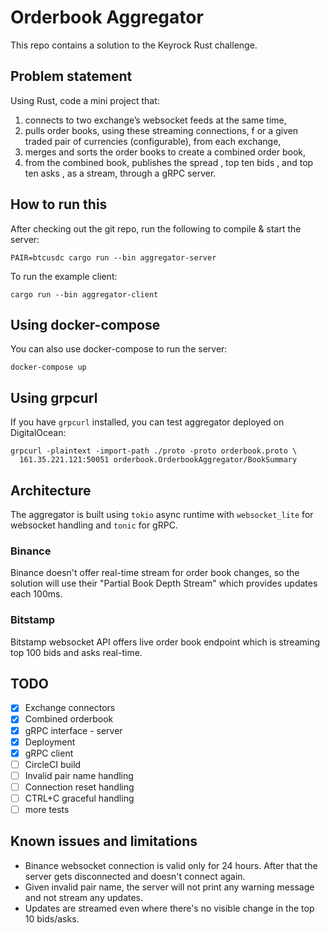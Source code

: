 # Orderbook Aggregator

This repo contains a solution to the Keyrock Rust challenge.

## Problem statement

Using Rust, code a mini project that:
1. connects to two exchange’s websocket feeds at the same time,
2. pulls order books, using these streaming connections, f or a given traded pair of currencies (configurable), from each exchange,
3. merges and sorts the order books to create a combined order book,
4. from the combined book, publishes the spread , top ten bids , and top ten asks , as a stream, through a gRPC server.

## How to run this

After checking out the git repo, run the following to compile & 
start the server:

```
PAIR=btcusdc cargo run --bin aggregator-server
```

To run the example client:

```
cargo run --bin aggregator-client
```

## Using docker-compose

You can also use docker-compose to run the server:

```
docker-compose up
```


## Using grpcurl

If you have `grpcurl` installed, you can test aggregator deployed on
DigitalOcean:

```
grpcurl -plaintext -import-path ./proto -proto orderbook.proto \ 
  161.35.221.121:50051 orderbook.OrderbookAggregator/BookSummary
```


## Architecture

The aggregator is built using `tokio` async runtime with `websocket_lite` for
websocket handling and `tonic` for gRPC.

### Binance

Binance doesn't offer real-time stream for order book changes, so the solution
will use their "Partial Book Depth Stream" which provides updates each 100ms.

### Bitstamp

Bitstamp websocket API offers live order book endpoint which is streaming top
100 bids and asks real-time.

## TODO

- [x] Exchange connectors
- [x] Combined orderbook
- [x] gRPC interface - server
- [x] Deployment
- [x] gRPC client
- [ ] CircleCI build
- [ ] Invalid pair name handling
- [ ] Connection reset handling
- [ ] CTRL+C graceful handling
- [ ] more tests

## Known issues and limitations

* Binance websocket connection is valid only for 24 hours. After that
  the server gets disconnected and doesn't connect again.
* Given invalid pair name, the server will not print any warning message
  and not stream any updates.
* Updates are streamed even where there's no visible change in the 
  top 10 bids/asks.